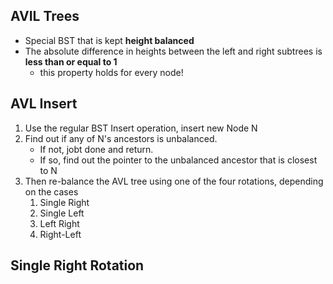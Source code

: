## AVIL Trees
- Special BST that is kept **height balanced**
- The absolute difference in heights between the left and right subtrees is **less than or equal to 1** 
    - this property holds for every node!

## AVL Insert
1. Use the regular BST Insert operation, insert new Node N
2. Find out if any of N's ancestors is unbalanced. 
    - If not, jobt done and return. 
    - If so, find out the pointer to the unbalanced ancestor that is closest to N
3. Then re-balance the AVL tree using one of the four rotations, depending on the cases
    1. Single Right
    2. Single Left
    3. Left Right
    4. Right-Left

## Single Right Rotation